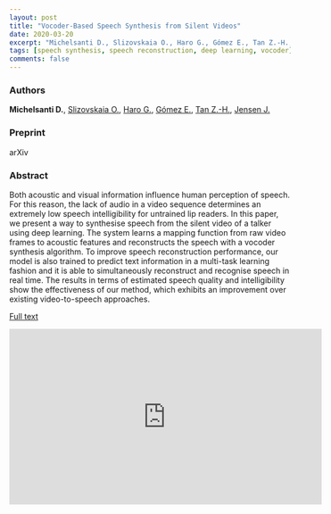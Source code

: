 ```yaml
---
layout: post
title: "Vocoder-Based Speech Synthesis from Silent Videos"
date: 2020-03-20
excerpt: "Michelsanti D., Slizovskaia O., Haro G., Gómez E., Tan Z.-H., Jensen J."
tags: [speech synthesis, speech reconstruction, deep learning, vocoder]
comments: false
---
```


### Authors

**Michelsanti D.**, [Slizovskaia O.](http://olgaslizovskaia.ml), [Haro G.](https://www.upf.edu/web/gloria-haro), [Gómez E.](https://emiliagomez.com), [Tan Z.-H.](http://kom.aau.dk/~zt/), [Jensen J.](http://kom.aau.dk/~jje/)

### Preprint

arXiv

### Abstract

Both acoustic and visual information influence human perception of speech. For this reason, the lack of audio in a video sequence determines an extremely low speech intelligibility for untrained lip readers. In this paper, we present a way to synthesise speech from the silent video of a talker using deep learning. The system learns a mapping function from raw video frames to acoustic features and reconstructs the speech with a vocoder synthesis algorithm. To improve speech reconstruction performance, our model is also trained to predict text information in a multi-task learning fashion and it is able to simultaneously reconstruct and recognise speech in real time. The results in terms of estimated speech quality and intelligibility show the effectiveness of our method, which exhibits an improvement over existing video-to-speech approaches.

[Full text](https://arxiv.org/abs/2004.02541)

<iframe width="560" height="315" src="https://www.youtube.com/embed/dBhBCH-agc4" frameborder="0"> </iframe>



